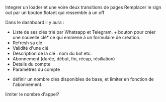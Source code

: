 Integrer un loader et une voire deux transitions de pages
Remplacer le sign out par un bouton flotant qui ressemble à un off

Dans le dashboard il y aura :
-   Liste de ses clés trié par Whatsapp et Telegram. + bouton pour créer une nouvelle clé* ce qui emmene à un formulaire de création.
-   Refresh sa clé
-   Validité d'une clé
-   Description de la clé : nom du bot etc.
-   Abonnement (durée, début, fin, récap, résiliation)
-   Details du compte
-   Paramètres du compte 



* définir un nombre clés disponibles de base, et limiter en fonction de l'abonnement.

limiter le nombre d'appel?